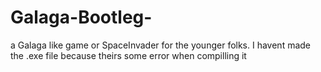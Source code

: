 # Galaga-Bootleg-
a Galaga like game or SpaceInvader for the younger folks. I havent made the .exe file because theirs some error when compilling it
